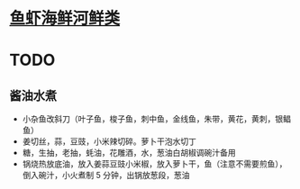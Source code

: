 # [鱼虾海鲜河鲜类](https://github.com/shiyang07ca/shiyang07ca.github.io/issues/4)

# TODO

## 酱油水煮
- 小杂鱼改斜刀（叶子鱼，梭子鱼，刺中鱼，金线鱼，朱带，黄花，黄刺，银鲳鱼）
- 姜切丝，蒜，豆豉，小米辣切碎。萝卜干泡水切丁
- 糖，生抽，老抽，蚝油，花雕酒，水，葱油白胡椒调碗汁备用
- 锅烧热放底油，放入姜蒜豆豉小米椒，放入萝卜干，鱼（注意不需要煎鱼），倒入碗汁，小火煮制 5 分钟，出锅放葱段，葱油
